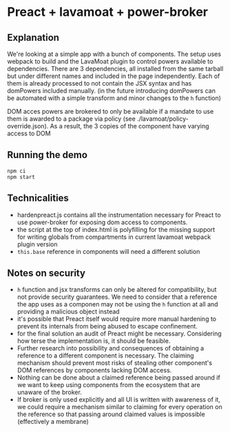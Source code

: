 # Preact + lavamoat + power-broker

## Explanation

We're looking at a simple app with a bunch of components. The setup uses webpack to build and the LavaMoat plugin to control powers available to dependencies.
There are 3 dependencies, all installed from the same tarball but under different names and included in the page independently. Each of them is already processed to not contain the JSX syntax and has domPowers included manually. (in the future introducing domPowers can be automated with a simple transform and minor changes to the `h` function)

DOM acces powers are brokered to only be available if a mandate to use them is awarded to a package via policy (see ./lavamoat/policy-override.json).
As a result, the 3 copies of the component have varying access to DOM


## Running the demo
```
npm ci
npm start
```

## Technicalities

- hardenpreact.js contains all the instrumentation necessary for Preact to use power-broker for exposing dom access to components.
- the script at the top of index.html is polyfilling for the missing support for writing globals from compartments in current lavamoat webpack plugin version
- `this.base` reference in components will need a different solution

## Notes on security

- `h` function and jsx transforms can only be altered for compatibility, but not provide security guarantees. We need to consider that a reference the app uses as a componen may not be using the `h` function at all and providing a malicious object instead
- it's possible that Preact itself would require more manual hardening to prevent its internals from being abused to escape confinement.
- for the final solution an audit of Preact might be necessary. Considering how terse the implementation is, it should be feasible.
- Further research into possibility and consequences of obtaining a reference to a different component is necessary. The claiming mechanism should prevent most risks of stealing other component's DOM references by components lacking DOM access.
- Nothing can be done about a claimed reference being passed around if we want to keep using components from the ecosystem that are unaware of the broker. 
- If broker is only used explicitly and all UI is written with awareness of it, we could require a mechanism similar to claiming for every operation on the reference so that passing around claimed values is impossible (effectively a membrane)